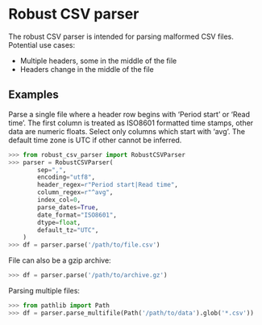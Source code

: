 # Robust CSV parser

The robust CSV parser is intended for parsing malformed CSV files. 
Potential use cases:
* Multiple headers, some in the middle of the file
* Headers change in the middle of the file

## Examples

Parse a single file where a header row begins with ‘Period start’ or ‘Read time’.
The first column is treated as ISO8601 formatted time stamps, other data are 
numeric floats. Select only columns which start with ‘avg’. 
The default time zone is UTC if other cannot be inferred.

```Python
>>> from robust_csv_parser import RobustCSVParser
>>> parser = RobustCSVParser(
        sep=",",
        encoding="utf8",
        header_regex=r"Period start|Read time",
        column_regex=r"^avg",
        index_col=0,
        parse_dates=True,
        date_format="ISO8601",
        dtype=float,
        default_tz="UTC",
    )
>>> df = parser.parse('/path/to/file.csv')
```

File can also be a gzip archive:

```Python
>>> df = parser.parse('/path/to/archive.gz')
```

Parsing multiple files:

```Python
>>> from pathlib import Path
>>> df = parser.parse_multifile(Path('/path/to/data').glob('*.csv'))
```






